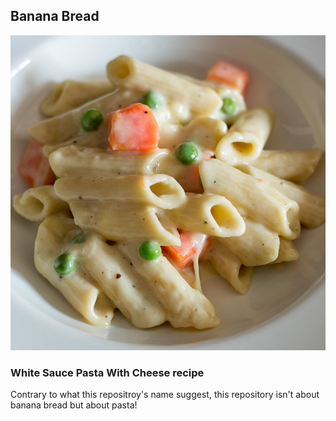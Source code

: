 ## Banana Bread

<img src="img/white-sauce-pasta-with-cheese-1.jpg" alt="white sauce pasta with cheese">

### White Sauce Pasta With Cheese recipe
Contrary to what this repositroy's name suggest, this repository isn't about banana bread but about pasta!

